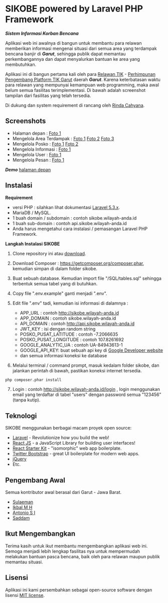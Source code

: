 # SIKOBE powered by Laravel PHP Framework
***Sistem Informasi Korban Bencana***

Aplikasi web ini awalnya di bangun untuk membantu para relawan memberikan informasi mengenai situasi dari semua area yang terdampak bencana banjir di ***Garut***, sehingga publik dapat memantau perkembangannya dan dapat menyalurkan bantuan ke area yang membutuhkan.

Aplikasi ini di bangun pertama kali oleh para [Relawan TIK](http://komtik-garut.blogspot.co.id) - [Perhimpunan Pengembang Platform TIK Garut](https://www.facebook.com/groups/petik.komtik.garut) daerah ***Garut***. Karena keterbatasan waktu para relawan yang mempunyai kemampuan web programming, maka awal belum semua fasilitas terimplementasi. Di bawah adalah screenshot tampilan dari fasilitas yang telah tersedia.

Di dukung dan system requirement di rancang oleh [Rinda Cahyana](http://rindacahyana.sttgarut.ac.id/).

## Screenshots
- Halaman depan : [Foto 1](https://github.com/feelinc/sikobe/blob/master/SCREENSHOTS/homepage-1.jpg)
- Mengelola Area Terdampak : [Foto 1](https://github.com/feelinc/sikobe/blob/master/SCREENSHOTS/area-management-1.jpg) [Foto 2](https://github.com/feelinc/sikobe/blob/master/SCREENSHOTS/area-management-2.jpg) [Foto 3](https://github.com/feelinc/sikobe/blob/master/SCREENSHOTS/area-management-3.jpg) 
- Mengelola Posko : [Foto 1](https://github.com/feelinc/sikobe/blob/master/SCREENSHOTS/post-management-1.jpg) [Foto 2](https://github.com/feelinc/sikobe/blob/master/SCREENSHOTS/post-management-2.jpg)
- Mengelola Informasi : [Foto 1](https://github.com/feelinc/sikobe/blob/master/SCREENSHOTS/information-management-1.jpg)
- Mengelola User : [Foto 1](https://github.com/feelinc/sikobe/blob/master/SCREENSHOTS/user-management-1.jpg)
- Mengelola Pesan : [Foto 1](https://github.com/feelinc/sikobe/blob/master/SCREENSHOTS/message-management-1.jpg)

***Demo*** [halaman depan](https://www.sikobe.com)

## Instalasi

**Requirement**
- versi PHP : silahkan lihat dokumentasi [Laravel 5.3.x](https://laravel.com/docs/5.3/installation#server-requirements).
- MariaDB / MySQL.
- 1 buah domain / subdomain : contoh sikobe.wilayah-anda.id
- 1 buah sub-domain : contoh api.sikobe.wilayah-anda.id
- Anda harus mengetahui cara instalasi / pemasangan Laravel PHP Framework.

**Langkah Instalasi SIKOBE**

1) Clone repository ini atau [download](https://github.com/feelinc/sikobe/archive/master.zip).

2) Download Composer : https://getcomposer.org/composer.phar, kemudian simpan di dalam folder sikobe.

3) Buat sebuah database. Kemudian import file "/SQL/tables.sql" sehingga terbentuk semua tabel yang di butuhkan.

4) Copy file ".env.example" ganti menjadi ".env".

5) Edit file ".env" tadi, kemudian isi informasi di dalamnya :
   - APP_URL : contoh http://sikobe.wilayah-anda.id
   - APP_DOMAIN : contoh sikobe.wilayah-anda.id
   - API_DOMAIN : contoh http://api.sikobe.wilayah-anda.id
   - JWT_KEY : isi dengan random string
   - POSKO_PUSAT_LATITUDE : contoh -7.2066635
   - POSKO_PUSAT_LONGITUDE : contoh 107.8261692
   - GOOGLE_ANALYTIC_UA : contoh UA-84943613-1
   - GOOGLE_API_KEY: buat sebuah api key di [Google Developer website](https://developers.google.com/maps/documentation/javascript/)
   - dan semua informasi koneksi ke database

6) Melalui terminal / command prompt, masuk kedalam folder sikobe, dan jalankan perintah di bawah, pastikan koneksi internet tersedia.
```sh
php composer.phar install
```

7) Login : contoh http://sikobe.wilayah-anda.id/login , login menggunakan email yang terdaftar di tabel "users" dengan password semua "123456" (tanpa kutip).

## Teknologi

SIKOBE menggunakan berbagai macam proyek open source:

* [Laravel](https://laravel.com) - Revolutionize how you build the web!
* [React JS](https://facebook.github.io/react/) - a JavaScript Library for building user interfaces!
* [React Starter Kit](https://github.com/kriasoft/react-starter-kit) - "isomorphic" web app boilerplate.
* [Twitter Bootstrap](http://getbootstrap.com/) - great UI boilerplate for modern web apps.
* [jQuery](https://jquery.com/)
* Etc.
 
## Pengembang Awal
Semua kontributor awal berasal dari Garut - Jawa Barat.
* [Sulaeman](https://github.com/feelinc) 
* [Ikbal M H](https://github.com/iqbalhikmat)
* [Antonio S I](https://github.com/antoniosai)
* [Saddam](https://github.com/saddamalmahali)

## Ikut Mengembangkan
Terima kasih untuk ikut membantu mengembangkan aplikasi web ini. Semoga menjadi lebih lengkap fasilitas nya untuk mempermudah melakukan bantuan pasca bencana, baik oleh para relawan maupun publik memantau situasi.

## Lisensi

Aplikasi ini kami persembahkan sebagai open-source software dengan lisensi [MIT license](http://opensource.org/licenses/MIT).
